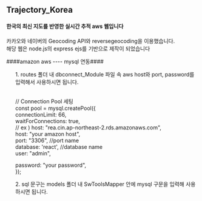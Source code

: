 ## Trajectory_Korea
#### 한국의 최신 지도를 반영한 실시간 추적 aws 웹입니다
<p>
카카오와 네이버의 Geocoding API와 reversegeocoding을 이용했습니다. <br>
해당 웹은 node.js의 express ejs를 기반으로 제작이 되었습니다 <br>
</p>
<p>
####amazon aws ---- mysql 연동#### 
<ul>
1. routes 폴더 내 dbconnect_Module 파일 속 aws host와 port, password를 입력해서 사용하시면 됩니다.<br>
  <p><br>
    // Connection Pool 세팅<br>
const pool  = mysql.createPool({<br>
  connectionLimit: 66,<br>
  waitForConnections: true,<br>
  // ex ) host: "rea.cin.ap-northeast-2.rds.amazonaws.com",<br>
  host: "your amazon host",<br>
  port: "3306", //port name <br>
  database: 'react', //database name<br>
  user: "admin",<br>
  
  password: "your password",<br>
});<br>
  </p>
2. sql 문구는 models 폴더 내 SwToolsMapper 안에 mysql 구문을 입력해 사용하시면 됩니다. 
</ul>
</p>
